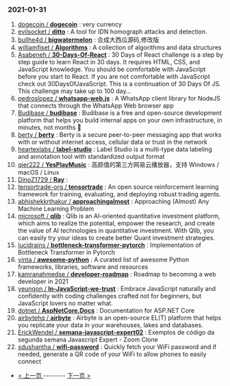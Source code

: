 ### 2021-01-31 
1. [
        dogecoin /
**dogecoin**](https://github.com/dogecoin/dogecoin) : very currency
1. [
        evilsocket /
**ditto**](https://github.com/evilsocket/ditto) : A tool for IDN homograph attacks and detection.
1. [
        bullhe4d /
**bigwatermelon**](https://github.com/bullhe4d/bigwatermelon) : 合成大西瓜源码,修改版
1. [
        williamfiset /
**Algorithms**](https://github.com/williamfiset/Algorithms) : A collection of algorithms and data structures
1. [
        Asabeneh /
**30-Days-Of-React**](https://github.com/Asabeneh/30-Days-Of-React) : 30 Days of React challenge is a step by step guide to learn React in 30 days. It requires HTML, CSS, and JavaScript knowledge. You should be comfortable with JavaScript before you start to React. If you are not comfortable with JavaScript check out 30DaysOfJavaScript. This is a continuation of 30 Days Of JS. This challenge may take up to 100 day…
1. [
        pedroslopez /
**whatsapp-web.js**](https://github.com/pedroslopez/whatsapp-web.js) : A WhatsApp client library for NodeJS that connects through the WhatsApp Web browser app
1. [
        Budibase /
**budibase**](https://github.com/Budibase/budibase) : Budibase is a free and open-source development platform that helps you build internal apps on your own infrastructure, in minutes, not months 🚀
1. [
        berty /
**berty**](https://github.com/berty/berty) : Berty is a secure peer-to-peer messaging app that works with or without internet access, cellular data or trust in the network
1. [
        heartexlabs /
**label-studio**](https://github.com/heartexlabs/label-studio) : Label Studio is a multi-type data labeling and annotation tool with standardized output format
1. [
        qier222 /
**YesPlayMusic**](https://github.com/qier222/YesPlayMusic) : 高颜值的第三方网易云播放器，支持 Windows / macOS / Linux
1. [
        DinoZ1729 /
**Ray**](https://github.com/DinoZ1729/Ray) : 
1. [
        tensortrade-org /
**tensortrade**](https://github.com/tensortrade-org/tensortrade) : An open source reinforcement learning framework for training, evaluating, and deploying robust trading agents.
1. [
        abhishekkrthakur /
**approachingalmost**](https://github.com/abhishekkrthakur/approachingalmost) : Approaching (Almost) Any Machine Learning Problem
1. [
        microsoft /
**qlib**](https://github.com/microsoft/qlib) : Qlib is an AI-oriented quantitative investment platform, which aims to realize the potential, empower the research, and create the value of AI technologies in quantitative investment. With Qlib, you can easily try your ideas to create better Quant investment strategies.
1. [
        lucidrains /
**bottleneck-transformer-pytorch**](https://github.com/lucidrains/bottleneck-transformer-pytorch) : Implementation of Bottleneck Transformer in Pytorch
1. [
        vinta /
**awesome-python**](https://github.com/vinta/awesome-python) : A curated list of awesome Python frameworks, libraries, software and resources
1. [
        kamranahmedse /
**developer-roadmap**](https://github.com/kamranahmedse/developer-roadmap) : Roadmap to becoming a web developer in 2021
1. [
        yeungon /
**In-JavaScript-we-trust**](https://github.com/yeungon/In-JavaScript-we-trust) : Embrace JavaScript naturally and confidently with coding challenges crafted not for beginners, but JavaScript lovers no matter what.
1. [
        dotnet /
**AspNetCore.Docs**](https://github.com/dotnet/AspNetCore.Docs) : Documentation for ASP.NET Core
1. [
        airbytehq /
**airbyte**](https://github.com/airbytehq/airbyte) : Airbyte is an open-source EL(T) platform that helps you replicate your data in your warehouses, lakes and databases.
1. [
        ErickWendel /
**semana-javascript-expert02**](https://github.com/ErickWendel/semana-javascript-expert02) : Exemplos de código da segunda semana Javascript Expert - Zoom Clone
1. [
        sdushantha /
**wifi-password**](https://github.com/sdushantha/wifi-password) : Quickly fetch your WiFi password and if needed, generate a QR code of your WiFi to allow phones to easily connect 

- [ < 上一页 ](https://github.com/able8/github-trending-daily-record/blob/master/2021-01-30.md) -------- [ 下一页 > ](https://github.com/able8/github-trending-daily-record/blob/master/2021-02-01.md)